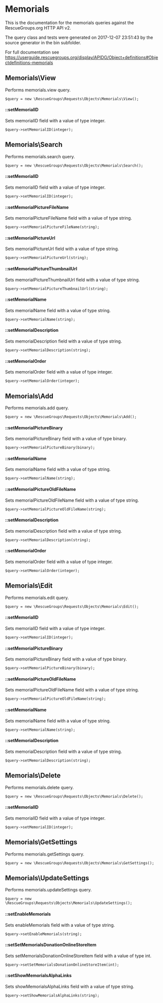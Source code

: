 # Memorials

This is the documentation for the memorials queries against the RescueGroups.org HTTP API v2.

The query class and tests were generated on 2017-12-07 23:51:43 by the source generator in the bin subfolder.

For full documentation see https://userguide.rescuegroups.org/display/APIDG/Object+definitions#Objectdefinitions-memorials

## Memorials\View

Performs memorials.view query.

    $query = new \RescueGroups\Requests\Objects\Memorials\View();

#### ::setMemorialID

Sets memorialID field with a value of type integer.

    $query->setMemorialID(integer);



## Memorials\Search

Performs memorials.search query.

    $query = new \RescueGroups\Requests\Objects\Memorials\Search();

#### ::setMemorialID

Sets memorialID field with a value of type integer.

    $query->setMemorialID(integer);

#### ::setMemorialPictureFileName

Sets memorialPictureFileName field with a value of type string.

    $query->setMemorialPictureFileName(string);

#### ::setMemorialPictureUrl

Sets memorialPictureUrl field with a value of type string.

    $query->setMemorialPictureUrl(string);

#### ::setMemorialPictureThumbnailUrl

Sets memorialPictureThumbnailUrl field with a value of type string.

    $query->setMemorialPictureThumbnailUrl(string);

#### ::setMemorialName

Sets memorialName field with a value of type string.

    $query->setMemorialName(string);

#### ::setMemorialDescription

Sets memorialDescription field with a value of type string.

    $query->setMemorialDescription(string);

#### ::setMemorialOrder

Sets memorialOrder field with a value of type integer.

    $query->setMemorialOrder(integer);



## Memorials\Add

Performs memorials.add query.

    $query = new \RescueGroups\Requests\Objects\Memorials\Add();

#### ::setMemorialPictureBinary

Sets memorialPictureBinary field with a value of type binary.

    $query->setMemorialPictureBinary(binary);

#### ::setMemorialName

Sets memorialName field with a value of type string.

    $query->setMemorialName(string);

#### ::setMemorialPictureOldFileName

Sets memorialPictureOldFileName field with a value of type string.

    $query->setMemorialPictureOldFileName(string);

#### ::setMemorialDescription

Sets memorialDescription field with a value of type string.

    $query->setMemorialDescription(string);

#### ::setMemorialOrder

Sets memorialOrder field with a value of type integer.

    $query->setMemorialOrder(integer);



## Memorials\Edit

Performs memorials.edit query.

    $query = new \RescueGroups\Requests\Objects\Memorials\Edit();

#### ::setMemorialID

Sets memorialID field with a value of type integer.

    $query->setMemorialID(integer);

#### ::setMemorialPictureBinary

Sets memorialPictureBinary field with a value of type binary.

    $query->setMemorialPictureBinary(binary);

#### ::setMemorialPictureOldFileName

Sets memorialPictureOldFileName field with a value of type string.

    $query->setMemorialPictureOldFileName(string);

#### ::setMemorialName

Sets memorialName field with a value of type string.

    $query->setMemorialName(string);

#### ::setMemorialDescription

Sets memorialDescription field with a value of type string.

    $query->setMemorialDescription(string);



## Memorials\Delete

Performs memorials.delete query.

    $query = new \RescueGroups\Requests\Objects\Memorials\Delete();

#### ::setMemorialID

Sets memorialID field with a value of type integer.

    $query->setMemorialID(integer);



## Memorials\GetSettings

Performs memorials.getSettings query.

    $query = new \RescueGroups\Requests\Objects\Memorials\GetSettings();



## Memorials\UpdateSettings

Performs memorials.updateSettings query.

    $query = new \RescueGroups\Requests\Objects\Memorials\UpdateSettings();

#### ::setEnableMemorials

Sets enableMemorials field with a value of type string.

    $query->setEnableMemorials(string);

#### ::setSetMemorialsDonationOnlineStoreItem

Sets setMemorialsDonationOnlineStoreItem field with a value of type int.

    $query->setSetMemorialsDonationOnlineStoreItem(int);

#### ::setShowMemorialsAlphaLinks

Sets showMemorialsAlphaLinks field with a value of type string.

    $query->setShowMemorialsAlphaLinks(string);





